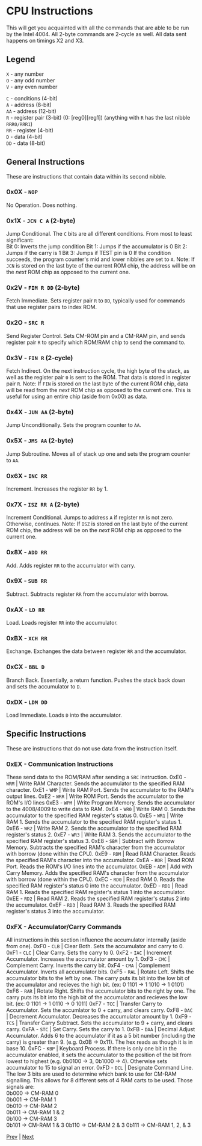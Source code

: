 # CPU Instructions
This will get you acquainted with all the commands that are able to be run by the Intel 4004. All 2-byte commands are 2-cycle as well. All data sent happens on timings X2 and X3.
## Legend
`X` - any number  
`O` - any odd number  
`V` - any even number  

`C` - conditions (4-bit)  
`A` - address (8-bit)  
`AA` - address (12-bit)  
`R` - register pair (3-bit) (0: [reg0][reg1]) (anything with `R` has the last nibble `RRR0/RRR1`)  
`RR` - register (4-bit)  
`D` - data (4-bit)  
`DD` - data (8-bit)
## General Instructions
These are instructions that contain data within its second nibble.
### 0x0X - `NOP`
No Operation. Does nothing.
### 0x1X - `JCN C A` (2-byte)
Jump Conditional. The `C` bits are all different conditions. From most to least significant:  
Bit 0: Inverts the jump condition
Bit 1: Jumps if the accumulator is 0
Bit 2: Jumps if the carry is 1
Bit 3: Jumps if TEST pin is 0
If the condition succeeds, the program counter's mid and lower nibbles are set to `A`. Note: If `JCN` is stored on the last byte of the current ROM chip, the address will be on the *next* ROM chip as opposed to the current one.
### 0x2V - `FIM R DD` (2-byte)
Fetch Immediate. Sets register pair `R` to `DD`, typically used for commands that use register pairs to index ROM.
### 0x2O - `SRC R`
Send Register Control. Sets CM-ROM pin and a CM-RAM pin, and sends register pair `R` to specify which ROM/RAM chip to send the command to.
### 0x3V - `FIN R` (2-cycle)
Fetch Indirect. On the next instruction cycle, the high byte of the stack, as well as the register pair `0` is sent to the ROM. That data is stored in register pair `R`. Note: If `FIN` is stored on the last byte of the current ROM chip, data will be read from the *next* ROM chip as opposed to the current one. This is useful for using an entire chip (aside from 0x00) as data.
### 0x4X - `JUN AA` (2-byte)
Jump Unconditionally. Sets the program counter to `AA`.
### 0x5X - `JMS AA` (2-byte)
Jump Subroutine. Moves all of stack up one and sets the program counter to `AA`.
### 0x6X - `INC RR`
Increment. Increases the register `RR` by 1.
### 0x7X - `ISZ RR A` (2-byte)
Increment Conditional. Jumps to address `A` if register `RR` is not zero. Otherwise, continues. Note: If `ISZ` is stored on the last byte of the current ROM chip, the address will be on the *next* ROM chip as opposed to the current one.
### 0x8X - `ADD RR`
Add. Adds register `RR` to the accumulator with carry.
### 0x9X - `SUB RR`
Subtract. Subtracts register `RR` from the accumulator with borrow.
### 0xAX - `LD RR`
Load. Loads register `RR` into the accumulator.
### 0xBX - `XCH RR`
Exchange. Exchanges the data between register `RR` and the accumulator.
### 0xCX - `BBL D`
Branch Back. Essentially, a return function. Pushes the stack back down and sets the accumulator to `D`.
### 0xDX - `LDM DD`
Load Immediate. Loads `D` into the accumulator.
## Specific Instructions
These are instructions that do not use data from the instruction itself.
### 0xEX - Communication Instructions
These send data to the ROM/RAM after sending a `SRC` instruction.
0xE0 - `WRM` | Write RAM Character. Sends the accumulator to the specified RAM character.
0xE1 - `WMP` | Write RAM Port. Sends the accumulator to the RAM's output lines.
0xE2 - `WRR` | Write ROM Port. Sends the accumulator to the ROM's I/O lines
0xE3 - `WPM` | Write Program Memory. Sends the accumulator to the 4008/4009 to write data to RAM.
0xE4 - `WR0` | Write RAM 0. Sends the accumulator to the specified RAM register's status 0.
0xE5 - `WR1` | Write RAM 1. Sends the accumulator to the specified RAM register's status 1.
0xE6 - `WR2` | Write RAM 2. Sends the accumulator to the specified RAM register's status 2.
0xE7 - `WR3` | Write RAM 3. Sends the accumulator to the specified RAM register's status 3.
0xE8 - `SBM` | Subtract with Borrow Memory. Subtracts the specified RAM's character from the accumulator with borrow (done within the CPU).
0xE9 - `RDM` | Read RAM Character. Reads the specified RAM's character into the accumulator.
0xEA - `RDR` | Read ROM Port. Reads the ROM's I/O lines into the accumulator.
0xEB - `ADM` | Add with Carry Memory. Adds the specified RAM's character from the accumulator with borrow (done within the CPU).
0xEC - `RD0` | Read RAM 0. Reads the specified RAM register's status 0 into the accumulator.
0xED - `RD1` | Read RAM 1. Reads the specified RAM register's status 1 into the accumulator.
0xEE - `RD2` | Read RAM 2. Reads the specified RAM register's status 2 into the accumulator.
0xEF - `RD3` | Read RAM 3. Reads the specified RAM register's status 3 into the accumulator.
### 0xFX - Accumulator/Carry Commands
All instructions in this section influence the accumulator internally (aside from one).
0xF0 - `CLB` | Clear Both. Sets the accumulator and carry to 0.
0xF1 - `CLC` | Clear Carry. Sets the carry to 0.
0xF2 - `IAC` | Increment Accumulator. Increases the accumulator amount by 1.
0xF3 - `CMC` | Complement Carry. Inverts the carry bit.
0xF4 - `CMA` | Complement Accumulator. Inverts all accumulator bits.
0xF5 - `RAL` | Rotate Left. Shifts the accumulator bits to the left by one. The carry puts its bit into the low bit of the accumulator and recieves the high bit. (ex: 0 1101 -> 1 1010 -> 1 0101)
0xF6 - `RAR` | Rotate Right. Shifts the accumulator bits to the right by one. The carry puts its bit into the high bit of the accumulator and recieves the low bit. (ex: 0 1101 -> 1 0110 -> 0 1011)
0xF7 - `TCC` | Transfer Carry to Accumulator. Sets the accumlator to 0 + carry, and clears carry.
0xF8 - `DAC` | Decrement Accumulator. Decreases the accumulator amount by 1.
0xF9 - `TCS` | Transfer Carry Subtract. Sets the accumulator to 9 + carry, and clears carry.
0xFA - `STC` | Set Carry. Sets the carry to 1.
0xFB - `DAA` | Decimal Adjust Accumulator. Adds 6 to the accumulator if it as a 5 bit number (including the carry) is greater than 9. (e.g. 0x0B -> 0x11). The hex reads as though it is in base 10.
0xFC - `KBP` | Keyboard Process. If there is only one bit in the accumulator enabled, it sets the accumulator to the position of the bit from lowest to highest (e.g. 0b0100 -> 3, 0b1000 -> 4). Otherwise sets accumulator to 15 to signal an error.
0xFD - `DCL` | Designate Command Line. The low 3 bits are used to determine which bank to use for CM-RAM signalling. This allows for 8 different sets of 4 RAM carts to be used. Those signals are:  
0b000 -> CM-RAM 0  
0b001 -> CM-RAM 1  
0b010 -> CM-RAM 2  
0b011 -> CM-RAM 1 & 2  
0b100 -> CM-RAM 3  
0b101 -> CM-RAM 1 & 3
0b110 -> CM-RAM 2 & 3
0b111 -> CM-RAM 1, 2, & 3  

[Prev](2_Intel-4002.md) | [Next](6_File-Format.md)